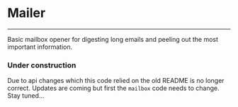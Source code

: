 # Mailer
---
Basic mailbox opener for digesting long emails and peeling out the most important information.

### Under construction

Due to api changes which this code relied on the old README is no longer correct.  Updates are
coming but first the `mailbox` code needs to change.  Stay tuned...

